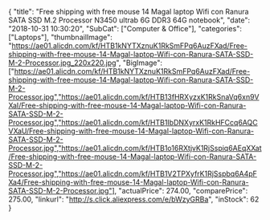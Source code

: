 {
	"title": "Free shipping  with free mouse 14   Magal laptop  Wifi con Ranura SATA SSD M.2 Processor N3450 ultrab 6G DDR3 64G notebook",
	"date": "2018-10-31 10:30:20",
	"SubCat": ["Computer & Office"],
	"categories": ["Laptops"],
	"thumbnailImage": "https://ae01.alicdn.com/kf/HTB1kNYTXznuK1RkSmFPq6AuzFXad/Free-shipping-with-free-mouse-14-Magal-laptop-Wifi-con-Ranura-SATA-SSD-M-2-Processor.jpg_220x220.jpg",
	"BigImage": ["https://ae01.alicdn.com/kf/HTB1kNYTXznuK1RkSmFPq6AuzFXad/Free-shipping-with-free-mouse-14-Magal-laptop-Wifi-con-Ranura-SATA-SSD-M-2-Processor.jpg","https://ae01.alicdn.com/kf/HTB13fHRXyzxK1RkSnaVq6xn9VXaI/Free-shipping-with-free-mouse-14-Magal-laptop-Wifi-con-Ranura-SATA-SSD-M-2-Processor.jpg","https://ae01.alicdn.com/kf/HTB1IbDNXyrxK1RkHFCcq6AQCVXaU/Free-shipping-with-free-mouse-14-Magal-laptop-Wifi-con-Ranura-SATA-SSD-M-2-Processor.jpg","https://ae01.alicdn.com/kf/HTB1o16RXtjvK1RjSspiq6AEqXXat/Free-shipping-with-free-mouse-14-Magal-laptop-Wifi-con-Ranura-SATA-SSD-M-2-Processor.jpg","https://ae01.alicdn.com/kf/HTB1V2TPXyfrK1RjSspbq6A4pFXa4/Free-shipping-with-free-mouse-14-Magal-laptop-Wifi-con-Ranura-SATA-SSD-M-2-Processor.jpg"],
	"actualPrice": 274.00,
	"comparePrice": 275.00,
	"linkurl": "http://s.click.aliexpress.com/e/bWzyGRBa",
	"inStock": 62
}
